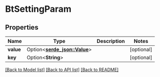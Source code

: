 # BtSettingParam

## Properties

Name | Type | Description | Notes
------------ | ------------- | ------------- | -------------
**value** | Option<[**serde_json::Value**](.md)> |  | [optional]
**key** | Option<**String**> |  | [optional]

[[Back to Model list]](../README.md#documentation-for-models) [[Back to API list]](../README.md#documentation-for-api-endpoints) [[Back to README]](../README.md)


